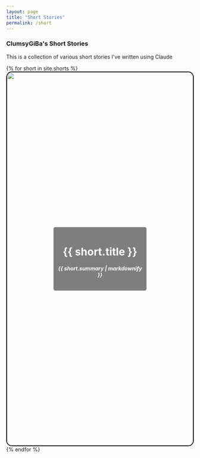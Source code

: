 ```yaml
---
layout: page
title: "Short Stories"
permalink: /short
---
```


### ClumsyGiBa's Short Stories

This is a collection of various short stories I've written using Claude

<ul style="list-style: none; padding: 0; margin: 0;">
  {% for short in site.shorts %}
    <li style="margin: 0; padding: 0;">
      <a href="{{ short.url }}">
        <div style="position: relative; text-align: center; color: white; overflow: hidden; height: 25vh; border: 2px solid black; border-radius: 15px; margin: 0; padding: 0;">
          <!-- Background Image -->
          <img src="{{short.thumbnail}}" alt="A glimpse of the universe" style="width: 100%; height: 100%; object-fit: cover; object-position: center;" />
          <!-- Title on Top of the Image -->
          <div style="position: absolute; top: 50%; left: 50%; transform: translate(-50%, -50%); background-color: rgba(0, 0, 0, 0.5); padding: 10px; border-radius: 5px;">
            <h1>{{ short.title }}</h1> <p><h5>{{ short.summary | markdownify }}</h5></p>
          </div>
        </div>
      </a>
    </li>
  {% endfor %}
</ul>
